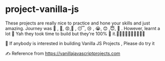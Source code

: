# project-vanilla-js

These projects are really nice to practice and hone your skills and just amazing.
Journey was  🥱 , 🤬, 😡,🥱 , 😴, 😢 , 😭, 😊 ,😇, 🙂 . However, learnt a lot 🤠
Yah they took time to build but they're 100% 🤑 it.🤩🤩🤩🤩🤩🤩🤩🤩🤩🤩
 
 
🙏 If anybody is interested in building Vanilla JS Projects , Please do try it

✍️ Reference from https://vanillajavascriptprojects.com
